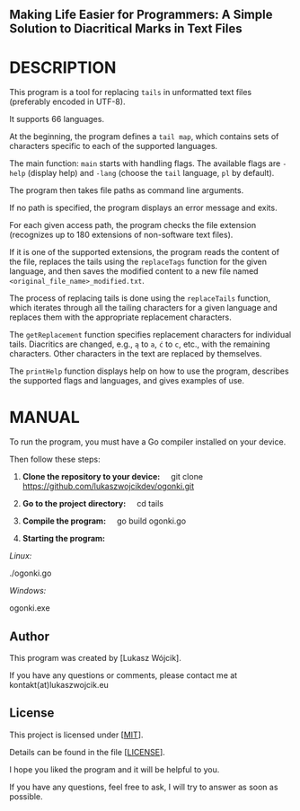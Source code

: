 ## Making Life Easier for Programmers: A Simple Solution to Diacritical Marks in Text Files ##

# DESCRIPTION

This program is a tool for replacing `tails` in unformatted text files (preferably encoded in UTF-8).

It supports 66 languages.

At the beginning, the program defines a `tail map`, which contains sets of characters specific to each of the supported languages.

The main function: `main` starts with handling flags. The available flags are `-help` (display help) and `-lang` <language> (choose the `tail` language, `pl` by default).

The program then takes file paths as command line arguments.

If no path is specified, the program displays an error message and exits.

For each given access path, the program checks the file extension (recognizes up to 180 extensions of non-software text files).

If it is one of the supported extensions, the program reads the content of the file, replaces the tails using the `replaceTags` function for the given language, and then saves the modified content to a new file named `<original_file_name>_modified.txt`.

The process of replacing tails is done using the `replaceTails` function, which iterates through all the tailing characters for a given language and replaces them with the appropriate replacement characters.

The `getReplacement` function specifies replacement characters for individual tails.
Diacritics are changed, e.g., `ą` to `a`, `ć` to `c`, etc., with the remaining characters.
Other characters in the text are replaced by themselves.

The `printHelp` function displays help on how to use the program, describes the supported flags and languages, and gives examples of use.

# MANUAL

To run the program, you must have a Go compiler installed on your device.

Then follow these steps:

1. **Clone the repository to your device:**
   
git clone https://github.com/lukaszwojcikdev/ogonki.git

2. **Go to the project directory:**
   
cd tails

3. **Compile the program:**
   
go build ogonki.go

4. **Starting the program:**

*Linux:*

./ogonki.go

*Windows:*

ogonki.exe

## Author

This program was created by [Lukasz Wójcik].

If you have any questions or comments, please contact me at kontakt(at)lukaszwojcik.eu

## License

This project is licensed under [[MIT](https://opensource.org/license/mit/)].

Details can be found in the file [[LICENSE](https://github.com/lukaszwojcikdev/ogonki/blob/main/LICENSE)].

I hope you liked the program and it will be helpful to you.

If you have any questions, feel free to ask, I will try to answer as soon as possible.
